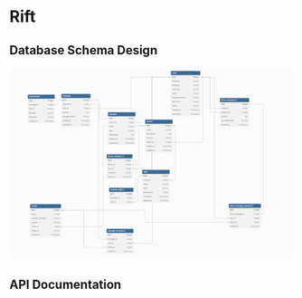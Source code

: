# Rift

## Database Schema Design

![db-schema]

[db-schema]: ./images/db_schema.png

## API Documentation